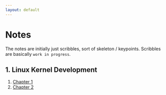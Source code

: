 ```yaml
---
layout: default
---
```


# Notes
The notes are initially just scribbles, sort of skeleton / keypoints. Scribbles are
basically `work in progress`.

## 1. Linux Kernel Development
  1. [Chapter 1](/notes/lkd/chap1)
  2. [Chapter 2](/notes/lkd/chap2)
